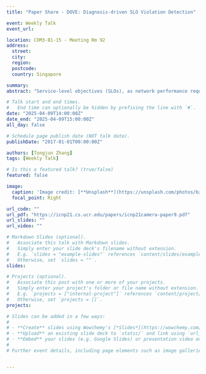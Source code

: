 ```yaml
---
title: "Paper Share - DOVE: Diagnosis-driven SLO Violation Detection"

event: Weekly Talk
event_url: 

location: COM3-B1-15 - Meeting Rm 92
address:
  street: 
  city: 
  region: 
  postcode:
  country: Singapore

summary: 
abstract: "Service-level objectives (SLOs), as network performance requirements for delay and packet loss typically, should be guaranteed for increasing high-performance applications, e.g., telesurgery and cloud gaming. However, SLO violations are common and destructive in today’s network operation. Detection and diagnosis, meaning monitoring performance to discover anomalies and analyzing causality of SLO violations respectively, are crucial for fast recovery. Unfortunately, existing diagnosis approaches require exhaustive causal information to function. Meanwhile, existing detection tools incur large overhead or are only able to provide limited information for diagnosis. This paper presents DOVE, a diagnosis-driven SLO detection system with high accuracy and low overhead. The key idea is to identify and report the information needed by diagnosis along with SLO violation alerts from the data plane selectively and efficiently. Network segmentation is introduced to balance scalability and accuracy. Novel algorithms to measure packet loss and percentile delay are implemented completely on the data plane without the involvement of the control plane for fine-grained SLO detection. We implement and deploy DOVE on Tofino and P4 software switch (BMv2) and show the effectiveness of DOVE with a use case. The reported SLO violation alerts and diagnosis-needing information are compared with ground truth and show high accuracy (>97%). Our evaluation also shows that DOVE introduces up to two orders of magnitude less traffic overhead than NetSight. In addition, memory utilization and required processing ability are low to be deployable in real network topologies."

# Talk start and end times.
#   End time can optionally be hidden by prefixing the line with `#`.
date: "2025-04-09T14:00:00Z"
date_end: "2025-04-09T15:00:00Z"
all_day: false

# Schedule page publish date (NOT talk date).
publishDate: "2017-01-01T00:00:00Z"

authors: [Tongjun Zhang]
tags: [Weekly Talk]

# Is this a featured talk? (true/false)
featured: false

image:
  caption: 'Image credit: [**Unsplash**](https://unsplash.com/photos/bzdhc5b3Bxs)'
  focal_point: Right

url_code: ""
url_pdf: "https://icnp21.cs.ucr.edu/papers/icnp21camera-paper9.pdf"
url_slides: ""
url_video: ""

# Markdown Slides (optional).
#   Associate this talk with Markdown slides.
#   Simply enter your slide deck's filename without extension.
#   E.g. `slides = "example-slides"` references `content/slides/example-slides.md`.
#   Otherwise, set `slides = ""`.
slides:

# Projects (optional).
#   Associate this post with one or more of your projects.
#   Simply enter your project's folder or file name without extension.
#   E.g. `projects = ["internal-project"]` references `content/project/deep-learning/index.md`.
#   Otherwise, set `projects = []`.
projects:

# Slides can be added in a few ways:
# 
# - **Create** slides using Wowchemy's [*Slides*](https://wowchemy.com/docs/managing-content/#create-slides) feature and link using `slides` parameter in the front matter of the talk file
# - **Upload** an existing slide deck to `static/` and link using `url_slides` parameter in the front matter of the talk file
# - **Embed** your slides (e.g. Google Slides) or presentation video on this page using [shortcodes](https://wowchemy.com/docs/writing-markdown-latex/).
# 
# Further event details, including page elements such as image galleries, can be added to the body of this page.


---
```

